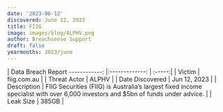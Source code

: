 ```yaml
---
date: '2023-06-12'
discovered: June 12, 2023
title: FIIG
image: images/blog/ALPHV.png
author: Breachsense Support
draft: false
yearmonths: 2023/june
---
```



| Data Breach Report
------------:     |:-------------:    | :-----:|
| Victim      | fiig.com.au      | 
| Threat Actor      | ALPHV      | 
| Date Discovered      | Jun 12, 2023      | 
| Description      | FIIG Securities (FIIG) is Australia’s largest fixed income specialist with over 6,000 investors and $5bn of funds under advice.      | 
| Leak Size      | 385GB      | 

